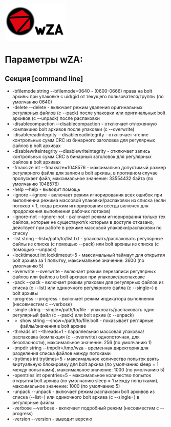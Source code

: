 <img src="/images/logo.png" alt="wZD Logo"/>

Параметры wZA:
========

Секция [command line]
------------

- -bfilemode string
        --bfilemode=0640 - (0600-0666) права на bolt архивы при упаковке с uid/gid от текущего пользователя/группы (по умолчанию 0640)
- -delete
        --delete - включает режим удаления оригинальных регулярных файлов (с --pack) после упаковки или оригинальных bolt архивов (с --unpack) после распаковки
- -disablecompaction
        --disablecompaction - отключает отложенную компакцию bolt архивов после упаковки (с --overwrite)
- -disablereadintegrity
        --disablereadintegrity - отключает чтение контрольных сумм CRC из бинарного заголовка для регулярных файлов в bolt архивах
- -disablewriteintegrity
        --disablewriteintegrity - отключает запись контрольных сумм CRC в бинарный заголовок для регулярных файлов в bolt архивах
- -fmaxsize int
        --fmaxsize=1048576 - максимально допустимый размер регулярного файла для записи в bolt архивы, в противном случае пропускает файл, максимальное значение: 33554432 байта (по умолчанию 1048576)
- -help
        --help - выводит помощь
- -ignore
        --ignore - включает режим игнорирования всех ошибок при выполнении режима массовой упаковки/распаковки из списка (если потоков > 1, тогда режим игнорирования всегда включен для продолжения выполнения рабочих потоков)
- -ignore-not
        --ignore-not - включает режим игнорирования только тех файлов, которые не существуют/к которым в доступе отказано, действует при работе в режиме массовой упаковки/распаковки по списку
- -list string
        --list=/path/to/list.txt - упаковать/распаковать регулярные файлы из списка (с помощью --pack) или bolt архивы из списка (с помощью --unpack)
- -locktimeout int
        locktimeout=5 - максимальный таймаут для открытия bolt архива за 1 попытку, максимальное значение: 3600 (по умолчанию 5)
- -overwrite
        --overwrite - включает режим перезаписи регулярных файлов или файлов в bolt архивах при упаковке/распаковке
- -pack
        --pack - включает режим упаковки для регулярных файлов из списка (с --list) или одиночного регулярного файла (с --single=) в bolt архивы
- -progress
        --progress - включает режим индикатора выполнения (несовместим с --verbose)
- -single string
        --single=/path/to/file - упаковать/распаковать один регулярный файл (с --pack) или bolt архив (с --unpack)
- - show string
        --show=/path/to/file.bolt - показывает реглярные файлы/значения в bolt архиве
- -threads int
        --threads=1 - параллельная массовая упаковка/распаковка (компакция (с --overwrite) однопоточная, для безопасности), максимальное значение: 256 (по умолчанию 1)
- -tmpdir string
        --tmpdir=/tmp/wza - временная директория для разделения списка файлов между потоками
- -trytimes int
        trytimes=5 - максимальное количество попыток взять виртуальную блокировку для bolt архива (по умолчанию sleep = 1 между попытками), максимальное значение: 1000 (по умолчанию 5)
- -opentries int
        opentries=5 - максимальное количество попыток открытия bolt архива (по умолчанию sleep = 1 между попытками), максимальное значение: 1000 (по умолчанию 5)
- -unpack
        --unpack - включает режим распаковки bolt архивов из списка (--list=) или одиночного bolt архива (с --single=) в регулярные файлы
- -verbose
        --verbose - включает подробный режим (несовместим с --progress)
- -version
        --version - выводит версию
